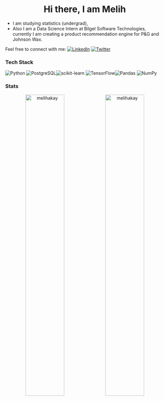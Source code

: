 <h1 align=center>Hi there, I am Melih </h1>

- I am studying statistics (undergrad),
- Also I am a Data Science Intern at Bilgel Software Technologies, currently I am creating a product recommendation engine for P&G and Johnson Wax.
  
  
Feel free to connect with me:
[![LinkedIn](https://img.shields.io/badge/LinkedIn-%230077B5.svg?logo=linkedin&logoColor=white)](https://linkedin.com/in/melihakay) 
[![Twitter](https://img.shields.io/badge/Twitter-%231DA1F2.svg?logo=Twitter&logoColor=white)](https://twitter.com/datamelih) 

### Tech Stack
![Python](https://img.shields.io/badge/python-3670A0?style=plastic&logo=python&logoColor=ffdd54)
![PostgreSQL](https://img.shields.io/badge/numpy-%23013243.svg?style=plastic&logo=PostgreSQL&logoColor=white)![scikit-learn](https://img.shields.io/badge/scikit--learn-%23F7931E.svg?style=plastic&logo=scikit-learn&logoColor=white) ![TensorFlow](https://img.shields.io/badge/TensorFlow-%23FF6F00.svg?style=plastic&logo=TensorFlow&logoColor=white)![Pandas](https://img.shields.io/badge/pandas-%23150458.svg?style=plastic&logo=pandas&logoColor=white) ![NumPy](https://img.shields.io/badge/numpy-%23013243.svg?style=plastic&logo=numpy&logoColor=white)


### Stats

<p align=center>
  <img width="49.5%" src="https://github-readme-stats.vercel.app/api?username=melihakay&count_private=true&show_icons=True&theme=prussian" alt="melihakay">
	<img width="49.5%" src="https://streak-stats.demolab.com/?user=melihakay&theme=prussian" alt="melihakay">
  </p>

<!---
melihakay/melihakay is a ✨ special ✨ repository because its `README.md` (this file) appears on your GitHub profile.
You can click the Preview link to take a look at your changes.
--->
